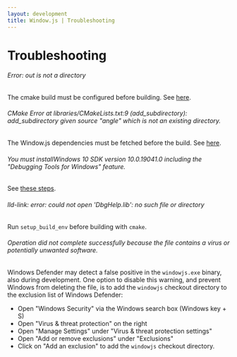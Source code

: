 ```yaml
---
layout: development
title: Window.js | Troubleshooting
---
```


Troubleshooting
===============


###### Error: out is not a directory

The cmake build must be configured before building.
See [here](/dev/build#configuring-windowjs).


###### CMake Error at libraries/CMakeLists.txt:9 (add_subdirectory): add_subdirectory given source "angle" which is not an existing directory.

The Window.js dependencies must be fetched before the build.
See [here](/dev/checkout#4-fetching-the-dependencies).


###### You must installWindows 10 SDK version 10.0.19041.0 including the "Debugging Tools for Windows" feature.

See [these steps](https://stackoverflow.com/questions/66710286/you-must-installwindows-10-sdk-version-10-0-19041-0-including-the-debugging-too).


###### lld-link: error: could not open 'DbgHelp.lib': no such file or directory

Run `setup_build_env` before building with `cmake`.


###### Operation did not complete successfully because the file contains a virus or potentially unwanted software.

Windows Defender may detect a false positive in the `windowjs.exe` binary, also
during development. One option to disable this warning, and prevent Windows from
deleting the file, is to add the `windowjs` checkout directory to the exclusion
list of Windows Defender:

*  Open "Windows Security" via the Windows search box (Windows key + S)
*  Open "Virus & threat protection" on the right
*  Open "Manage Settings" under "Virus & threat protection settings"
*  Open "Add or remove exclusions" under "Exclusions"
*  Click on "Add an exclusion" to add the `windowjs` checkout directory.
